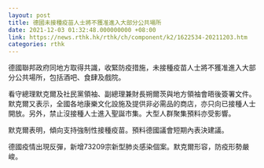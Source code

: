```yaml
---
layout: post
title: 德國未接種疫苗人士將不獲准進入大部分公共場所
date: 2021-12-03 01:32:48.000000000 +08:00
link: https://news.rthk.hk/rthk/ch/component/k2/1622534-20211203.htm
categories: rthk
---
```


德國聯邦政府同地方取得共識，收緊防疫措施，未接種疫苗人士將不獲准進入大部分公共場所，包括酒吧、食肆及戲院。

看守總理默克爾及社民黨領袖、副總理兼財長朔爾茨與地方領袖會晤後簽署文件。默克爾又表示，全國各地康樂文化設施及提供非必需品的商店，亦只向已接種人士開放。另外，禁止沒接種人士進入聖誕市集。大型人群聚集預料亦受影響。

默克爾表明，傾向支持強制性接種疫苗。預料德國議會短期內表決建議。

德國疫情出現反彈，新增73209宗新型肺炎感染個案。默克爾形容，防疫形勢嚴峻。

